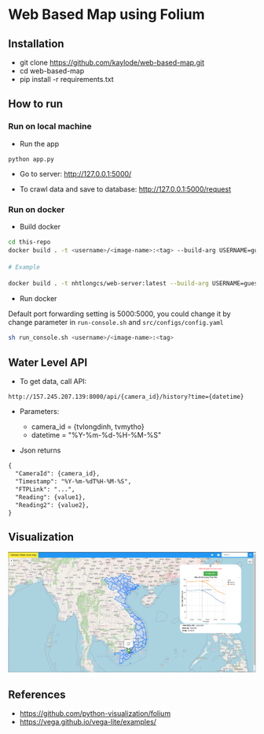 # Web Based Map using Folium

## Installation

- git clone https://github.com/kaylode/web-based-map.git
- cd web-based-map
- pip install -r requirements.txt

## How to run

### Run on local machine

- Run the app

```
python app.py
```

- Go to server: http://127.0.0.1:5000/

- To crawl data and save to database: http://127.0.0.1:5000/request

### Run on docker

- Build docker

```bash
cd this-repo
docker build . -t <username>/<image-name>:<tag> --build-arg USERNAME=guest

# Example

docker build . -t nhtlongcs/web-server:latest --build-arg USERNAME=guest
```

- Run docker

Default port forwarding setting is 5000:5000, you could change it by change parameter in `run-console.sh` and `src/configs/config.yaml`

```bash
sh run_console.sh <username>/<image-name>:<tag>
```

## Water Level API

- To get data, call API:

```
http://157.245.207.139:8000/api/{camera_id}/history?time={datetime}
```

- Parameters:

  - camera_id = {tvlongdinh, tvmytho}
  - datetime = "%Y-%m-%d-%H-%M-%S"

- Json returns

```
{
  "CameraId": {camera_id},
  "Timestamp": "%Y-%m-%dT%H-%M-%S",
  "FTPLink": "...",
  "Reading": {value1},
  "Reading2": {value2},
}
```

## Visualization

![](./assets/demo.png)

## References

- https://github.com/python-visualization/folium
- https://vega.github.io/vega-lite/examples/
